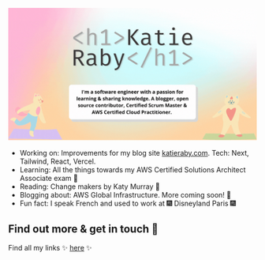 ![Katie Header GIF](https://github.com/katieraby/katieraby/blob/master/katieraby-intro.gif?raw=true)

- Working on: Improvements for my blog site [katieraby.com](https://katieraby.com). Tech: Next, Tailwind, React, Vercel.
- Learning: All the things towards my AWS Certified Solutions Architect Associate exam 🌱
- Reading: Change makers by Katy Murray 📖
- Blogging about: AWS Global Infrastructure. More coming soon! 📝
- Fun fact: I speak French and used to work at 🎆 Disneyland Paris 🎆


## Find out more & get in touch 💌
Find all my links ✨ [here](https://katieraby.com/links) ✨
<!--
**katieraby/katieraby** is a ✨ _special_ ✨ repository because its `README.md` (this file) appears on your GitHub profile.

Here are some ideas to get you started:

- 🔭 I’m currently working on ...
- 🌱 I’m currently learning ...
- 👯 I’m looking to collaborate on ...
- 🤔 I’m looking for help with ...
- 💬 Ask me about ...
- 📫 How to reach me: ...
- 😄 Pronouns: ...
- ⚡ Fun fact: ...
-->
